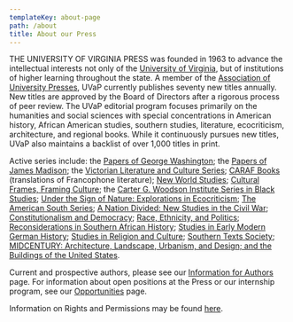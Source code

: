 ```yaml
---
templateKey: about-page
path: /about
title: About our Press
---
```

THE UNIVERSITY OF VIRGINIA PRESS was founded in 1963 to advance the intellectual interests not only of the [University of Virginia](http://www.virginia.edu/), but of institutions of higher learning throughout the state. A member of the [Association of University Presses](http://aaupnet.org/), UVaP currently publishes seventy new titles annually. New titles are approved by the Board of Directors after a rigorous process of peer review. The UVaP editorial program focuses primarily on the humanities and social sciences with special concentrations in American history, African American studies, southern studies, literature, ecocriticism, architecture, and regional books. While it continuously pursues new titles, UVaP also maintains a backlist of over 1,000 titles in print.

Active series include: the [Papers of George Washington](https://www.upress.virginia.edu/series/papers-george-washington); the [Papers of James Madison](https://www.upress.virginia.edu/series/papers-james-madison); the [Victorian Literature and Culture Series](https://www.upress.virginia.edu/series/victorian-literature-and-culture-series); [CARAF Books](https://www.upress.virginia.edu/series/caraf-books-caribbean-and-african-literature-translated-french) (translations of Francophone literature); [New World Studies](https://www.upress.virginia.edu/series/new-world-studies); [Cultural Frames, Framing Culture](https://www.upress.virginia.edu/series/cultural-frames-framing-culture); the [Carter G. Woodson Institute Series in Black Studies](https://www.upress.virginia.edu/series/carter-g-woodson-institute-series); [Under the Sign of Nature: Explorations in Ecocriticism](https://www.upress.virginia.edu/series/under-sign-nature); [The American South Series](https://www.upress.virginia.edu/series/american-south-series); [A Nation Divided: New Studies in the Civil War](https://www.upress.virginia.edu/series/nation-divided-studies-civil-war-era); [Constitutionalism and Democracy](https://www.upress.virginia.edu/series/constitutionalism-and-democracy); [Race, Ethnicity, and Politics](https://www.upress.virginia.edu/series/race-ethnicity-and-politics); [Reconsiderations in Southern African History](https://www.upress.virginia.edu/series/reconsiderations-southern-african-history); [Studies in Early Modern German History](https://www.upress.virginia.edu/series/studies-early-modern-german-history); [Studies in Religion and Culture](https://www.upress.virginia.edu/series/studies-religion-and-culture); [Southern Texts Society](https://www.upress.virginia.edu/series/southern-texts-society); [MIDCENTURY: Architecture, Landscape, Urbanism, and Design; and the](https://www.upress.virginia.edu/series/midcentury-architecture-landscape-urbanism-and-design) [Buildings of the United States](https://www.upress.virginia.edu/series/buildings-united-states).

Current and prospective authors, please see our [Information for Authors](https://www.upress.virginia.edu/content/current-authors) page. For information about open positions at the Press or our internship program, see our [Opportunities](https://www.upress.virginia.edu/content/opportunities/ "Opportunities") page.

Information on Rights and Permissions may be found [here](https://www.upress.virginia.edu/content/permissions "Permission Information").